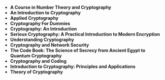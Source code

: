 <ul>
 <li><b><a target="_blank" href="https://github.com/paulveillard/Cryptography-Books/blob/main/ryp(1).pdf" style="text-decoration:none;"> A Course in Number Theory and Cryptography</a></b></li>
  
<li><b><a target="_blank" href="https://github.com/manjunath5496/Cryptography-Books/blob/master/ryp(2).pdf" style="text-decoration:none;">An Introduction to Cryptography</a></b></li>  
  
<li><b><a target="_blank" href="https://github.com/manjunath5496/Cryptography-Books/blob/master/ryp(3).pdf" style="text-decoration:none;">Applied Cryptography </a></b></li>
                               
 <li><b><a target="_blank" href="https://github.com/manjunath5496/Cryptography-Books/blob/master/ryp(4).pdf" style="text-decoration:none;">Cryptography For Dummies </a></b></li>                              
<li><b><a target="_blank" href="https://github.com/manjunath5496/Cryptography-Books/blob/master/ryp(5).pdf" style="text-decoration:none;">Cryptography: An Introduction</a></b></li>
                                <li><b><a target="_blank" href="https://github.com/manjunath5496/Cryptography-Books/blob/master/ryp(6).pdf" style="text-decoration:none;">Serious Cryptography: A Practical Introduction to Modern Encryption </a></b></li>
                <li><b><a target="_blank" href="https://github.com/manjunath5496/Cryptography-Books/blob/master/ryp(7).pdf" style="text-decoration:none;">Understanding Cryptography</a></b></li>                                
                                
<li><b><a target="_blank" href="https://github.com/manjunath5496/Cryptography-Books/blob/master/ryp(8).pdf" style="text-decoration:none;">Cryptography and Network Security</a></b></li>

<li><b><a target="_blank" href="https://github.com/manjunath5496/Cryptography-Books/blob/master/ryp(9).pdf" style="text-decoration:none;">The Code Book: The Science of Secrecy from Ancient Egypt to Quantum Cryptography </a></b></li>

<li><b><a target="_blank" href="https://github.com/manjunath5496/Cryptography-Books/blob/master/ryp(10).pdf" style="text-decoration:none;">Cryptography and Coding </a></b></li>

<li><b><a target="_blank" href="https://github.com/manjunath5496/Cryptography-Books/blob/master/ryp(11).pdf" style="text-decoration:none;">Introduction to Cryptography: Principles and Applications </a></b></li>

<li><b><a target="_blank" href="https://github.com/manjunath5496/Cryptography-Books/blob/master/ryp(12).pdf" style="text-decoration:none;">Theory of Cryptography </a></b></li>







</ul>
